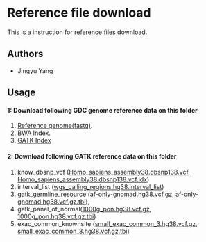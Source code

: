 # Reference file download

This is a instruction for reference files download.

## Authors

* Jingyu Yang


## Usage


#### 1: Download following GDC genome reference data on this folder

1. [Reference genome(fastq)](https://api.gdc.cancer.gov/data/254f697d-310d-4d7d-a27b-27fbf767a834).
2. [BWA Index](https://api.gdc.cancer.gov/data/25217ec9-af07-4a17-8db9-101271ee7225).
3. [GATK Index](https://api.gdc.cancer.gov/data/2c5730fb-0909-4e2a-8a7a-c9a7f8b2dad5)

#### 2: Download following GATK reference data on this folder

1. know_dbsnp_vcf ([Homo_sapiens_assembly38.dbsnp138.vcf](https://storage.cloud.google.com/genomics-public-data/resources/broad/hg38/v0/Homo_sapiens_assembly38.dbsnp138.vcf), [Homo_sapiens_assembly38.dbsnp138.vcf.idx](https://storage.cloud.google.com/genomics-public-data/resources/broad/hg38/v0/Homo_sapiens_assembly38.dbsnp138.vcf.idx)) 
2. interval_list ([wgs_calling_regions.hg38.interval_list](https://storage.cloud.google.com/genomics-public-data/resources/broad/hg38/v0/wgs_calling_regions.hg38.interval_list))
3. gatk_germline_resource ([af-only-gnomad.hg38.vcf.gz](https://storage.cloud.google.com/gatk-best-practices/somatic-hg38/af-only-gnomad.hg38.vcf.gz), [af-only-gnomad.hg38.vcf.gz.tbi](https://storage.cloud.google.com/gatk-best-practices/somatic-hg38/af-only-gnomad.hg38.vcf.gz.tbi)), 
4. gatk_panel_of_normal([1000g_pon.hg38.vcf.gz](https://storage.cloud.google.com/gatk-best-practices/somatic-hg38/1000g_pon.hg38.vcf.gz), [1000g_pon.hg38.vcf.gz.tbi](https://storage.cloud.google.com/gatk-best-practices/somatic-hg38/1000g_pon.hg38.vcf.gz.tbi)) 
5. exac_common_knownsite ([small_exac_common_3.hg38.vcf.gz](https://storage.cloud.google.com/gatk-best-practices/somatic-hg38/small_exac_common_3.hg38.vcf.gz),  [small_exac_common_3.hg38.vcf.gz.tbi](https://storage.cloud.google.com/gatk-best-practices/somatic-hg38/small_exac_common_3.hg38.vcf.gz))

